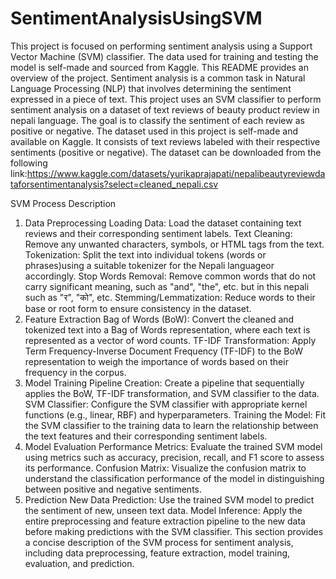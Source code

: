 # SentimentAnalysisUsingSVM
This project is focused on performing sentiment analysis using a Support Vector Machine (SVM) classifier. The data used for training and testing the model is self-made and sourced from Kaggle. This README provides an overview of the project.
Sentiment analysis is a common task in Natural Language Processing (NLP) that involves determining the sentiment expressed in a piece of text. This project uses an SVM classifier to perform sentiment analysis on a dataset of text reviews of beauty product review in nepali language. The goal is to classify the sentiment of each review as positive or negative.
The dataset used in this project is self-made and available on Kaggle. It consists of text reviews labeled with their respective sentiments (positive or negative). The dataset can be downloaded from the following link:https://www.kaggle.com/datasets/yurikaprajapati/nepalibeautyreviewdataforsentimentanalysis?select=cleaned_nepali.csv

 SVM Process Description
1. Data Preprocessing
Loading Data: Load the dataset containing text reviews and their corresponding sentiment labels.
Text Cleaning: Remove any unwanted characters, symbols, or HTML tags from the text.
Tokenization: Split the text into individual tokens (words or phrases)using a suitable tokenizer for the Nepali languageor accordingly.
Stop Words Removal: Remove common words that do not carry significant meaning, such as "and", "the", etc. but in this nepali such as "र", "को", etc.
Stemming/Lemmatization: Reduce words to their base or root form to ensure consistency in the dataset.
2. Feature Extraction
Bag of Words (BoW): Convert the cleaned and tokenized text into a Bag of Words representation, where each text is represented as a vector of word counts.
TF-IDF Transformation: Apply Term Frequency-Inverse Document Frequency (TF-IDF) to the BoW representation to weigh the importance of words based on their frequency in the corpus.
3. Model Training
Pipeline Creation: Create a pipeline that sequentially applies the BoW, TF-IDF transformation, and SVM classifier to the data.
SVM Classifier: Configure the SVM classifier with appropriate kernel functions (e.g., linear, RBF) and hyperparameters.
Training the Model: Fit the SVM classifier to the training data to learn the relationship between the text features and their corresponding sentiment labels.
4. Model Evaluation
Performance Metrics: Evaluate the trained SVM model using metrics such as accuracy, precision, recall, and F1 score to assess its performance.
Confusion Matrix: Visualize the confusion matrix to understand the classification performance of the model in distinguishing between positive and negative sentiments.
5. Prediction
New Data Prediction: Use the trained SVM model to predict the sentiment of new, unseen text data.
Model Inference: Apply the entire preprocessing and feature extraction pipeline to the new data before making predictions with the SVM classifier.
This section provides a concise description of the SVM process for sentiment analysis, including data preprocessing, feature extraction, model training, evaluation, and prediction.

